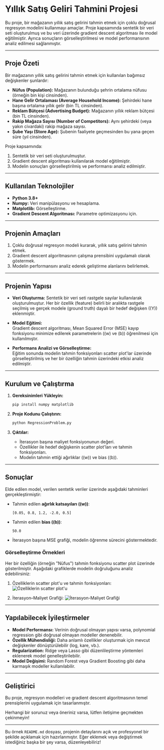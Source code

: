 
# **Yıllık Satış Geliri Tahmini Projesi**

Bu proje, bir mağazanın yıllık satış gelirini tahmin etmek için çoklu doğrusal regresyon modelini kullanmayı amaçlar. Proje kapsamında sentetik bir veri seti oluşturulmuş ve bu veri üzerinde gradient descent algoritması ile model eğitilmiştir. Ayrıca sonuçların görselleştirilmesi ve model performansının analiz edilmesi sağlanmıştır.

---

## **Proje Özeti**

Bir mağazanın yıllık satış gelirini tahmin etmek için kullanılan bağımsız değişkenler şunlardır:

- **Nüfus (Population):** Mağazanın bulunduğu şehrin ortalama nüfusu (örneğin bin kişi cinsinden).
- **Hane Gelir Ortalaması (Average Household Income):** Şehirdeki hane başına ortalama yıllık gelir (bin TL cinsinden).
- **Reklam Bütçesi (Advertising Budget):** Mağazanın yıllık reklam bütçesi (bin TL cinsinden).
- **Rakip Mağaza Sayısı (Number of Competitors):** Aynı şehirdeki (veya yakın civardaki) rakip mağaza sayısı.
- **Şube Yaşı (Store Age):** Şubenin faaliyete geçmesinden bu yana geçen süre (yıl cinsinden).

Proje kapsamında:

1. Sentetik bir veri seti oluşturulmuştur.
2. Gradient descent algoritması kullanılarak model eğitilmiştir.
3. Modelin sonuçları görselleştirilmiş ve performansı analiz edilmiştir.

---

## **Kullanılan Teknolojiler**

- **Python 3.8+**
- **Numpy:** Veri manipülasyonu ve hesaplama.
- **Matplotlib:** Görselleştirme.
- **Gradient Descent Algoritması:** Parametre optimizasyonu için.

---

## **Projenin Amaçları**

1. Çoklu doğrusal regresyon modeli kurarak, yıllık satış gelirini tahmin etmek.
2. Gradient descent algoritmasının çalışma prensibini uygulamalı olarak göstermek.
3. Modelin performansını analiz ederek geliştirme alanlarını belirlemek.

---

## **Projenin Yapısı**

- **Veri Oluşturma:** Sentetik bir veri seti rastgele sayılar kullanılarak oluşturulmuştur. Her bir özellik (feature) belirli bir aralıkta rastgele seçilmiş ve gerçek modele (ground truth) dayalı bir hedef değişken (\(Y\)) eklenmiştir.
  
- **Model Eğitimi:**  
  Gradient descent algoritması, Mean Squared Error (MSE) kayıp fonksiyonu minimize edilerek parametrelerin (\(w\) ve \(b\)) öğrenilmesi için kullanılmıştır.

- **Performans Analizi ve Görselleştirme:**  
  Eğitim sonunda modelin tahmin fonksiyonları scatter plot'lar üzerinde görselleştirilmiş ve her bir özelliğin tahmin üzerindeki etkisi analiz edilmiştir.

---

## **Kurulum ve Çalıştırma**

1. **Gereksinimleri Yükleyin:**
   ```bash
   pip install numpy matplotlib
   ```

2. **Proje Kodunu Çalıştırın:**
   ```bash
   python RegressionProblem.py
   ```

3. **Çıktılar:**
   - İterasyon başına maliyet fonksiyonunun değeri.
   - Özellikler ile hedef değişkenin scatter plot'ları ve tahmin fonksiyonları.
   - Modelin tahmin ettiği ağırlıklar (\(w\)) ve bias (\(b\)).

---

## **Sonuçlar**

Elde edilen model, verilen sentetik veriler üzerinde aşağıdaki tahminleri gerçekleştirmiştir:

- Tahmin edilen **ağırlık katsayıları (\(w\))**:
  ```plaintext
  [0.05, 0.8, 1.2, -2.0, 0.5]
  ```

- Tahmin edilen **bias (\(b\))**:
  ```plaintext
  50.0
  ```

- İterasyon başına MSE grafiği, modelin öğrenme sürecini göstermektedir.

### **Görselleştirme Örnekleri**

Her bir özelliğin (örneğin "Nüfus") tahmin fonksiyonu scatter plot üzerinde gösterilmiştir. Aşağıdaki grafiklerde modelin doğruluğunu analiz edebilirsiniz:

1. Özelliklerin scatter plot'u ve tahmin fonksiyonları:
   ![Özelliklerin scatter plot'u](https://via.placeholder.com/800x400)

2. İterasyon–Maliyet Grafiği:
   ![İterasyon-Maliyet Grafiği](https://via.placeholder.com/800x400)

---

## **Yapılabilecek İyileştirmeler**

- **Model Performansı:** Verinin doğrusal olmayan yapısı varsa, polynomial regression gibi doğrusal olmayan modeller denenebilir.
- **Özellik Mühendisliği:** Daha anlamlı özellikler oluşturmak için mevcut değişkenler dönüştürülebilir (log, kare, vb.).
- **Regularization:** Ridge veya Lasso gibi düzenlileştirme yöntemleri eklenerek model genelleştirilebilir.
- **Model Değişimi:** Random Forest veya Gradient Boosting gibi daha karmaşık modeller kullanılabilir.

---

## **Geliştirici**

Bu proje, regresyon modelleri ve gradient descent algoritmasının temel prensiplerini uygulamak için tasarlanmıştır.

Herhangi bir sorunuz veya öneriniz varsa, lütfen iletişime geçmekten çekinmeyin!

---

Bu örnek `README.md` dosyası, projenin detaylarını açık ve profesyonel bir şekilde açıklamak için hazırlanmıştır. Eğer eklemek veya değiştirmek istediğiniz başka bir şey varsa, düzenleyebiliriz!

